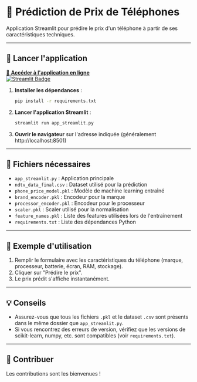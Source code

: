 # 📱 Prédiction de Prix de Téléphones

Application Streamlit pour prédire le prix d'un téléphone à partir de ses caractéristiques techniques.

---

## 🚀 Lancer l'application

[🚀 **Accéder à l'application en ligne**](https://phonepriceprediction-a9uxwcr48ebeakdavgfrng.streamlit.app/)  
[![Streamlit Badge](https://static.streamlit.io/badges/streamlit_badge_black_white.svg)](https://phonepriceprediction-a9uxwcr48ebeakdavgfrng.streamlit.app/)


1. **Installer les dépendances** :

   ```bash
   pip install -r requirements.txt
   ```

2. **Lancer l'application Streamlit** :

   ```bash
   streamlit run app_streamlit.py
   ```

3. **Ouvrir le navigateur** sur l'adresse indiquée (généralement http://localhost:8501)

---

## 📂 Fichiers nécessaires

- `app_streamlit.py` : Application principale
- `ndtv_data_final.csv` : Dataset utilisé pour la prédiction
- `phone_price_model.pkl` : Modèle de machine learning entraîné
- `brand_encoder.pkl` : Encodeur pour la marque
- `processor_encoder.pkl` : Encodeur pour le processeur
- `scaler.pkl` : Scaler utilisé pour la normalisation
- `feature_names.pkl` : Liste des features utilisées lors de l'entraînement
- `requirements.txt` : Liste des dépendances Python

---

## 📝 Exemple d'utilisation

1. Remplir le formulaire avec les caractéristiques du téléphone (marque, processeur, batterie, écran, RAM, stockage).
2. Cliquer sur "Prédire le prix".
3. Le prix prédit s'affiche instantanément.

---

## 💡 Conseils

- Assurez-vous que tous les fichiers `.pkl` et le dataset `.csv` sont présents dans le même dossier que `app_streamlit.py`.
- Si vous rencontrez des erreurs de version, vérifiez que les versions de scikit-learn, numpy, etc. sont compatibles (voir `requirements.txt`).

---

## 🤝 Contribuer

Les contributions sont les bienvenues !
